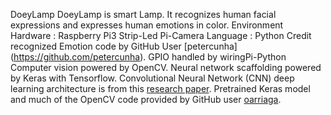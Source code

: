DoeyLamp
	DoeyLamp is smart Lamp.
	It recognizes human facial expressions and expresses human emotions in color.
Environment
	Hardware : Raspberry Pi3
				Strip-Led
				Pi-Camera
	Language : Python 
Credit
	recognized Emotion code by GitHub User [petercunha] (https://github.com/petercunha).
	GPIO handled by wiringPi-Python
	Computer vision powered by OpenCV.
	Neural network scaffolding powered by Keras with Tensorflow.
	Convolutional Neural Network (CNN) deep learning architecture is from this [research paper](https://github.com/oarriaga/face_classification/blob/master/report.pdf).
	Pretrained Keras model and much of the OpenCV code provided by GitHub user [oarriaga](https://github.com/oarriaga).